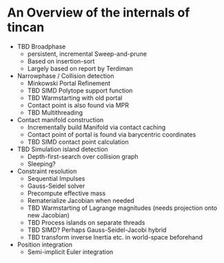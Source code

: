 An Overview of the internals of tincan
======================================

* TBD Broadphase
  - persistent, incremental Sweep-and-prune
  - Based on insertion-sort
  - Largely based on report by Terdiman
* Narrowphase / Collision detection
  - Minkowski Portal Refinement
  - TBD SIMD Polytope support function
  - TBD Warmstarting with old portal
  - Contact point is also found via MPR
  - TBD Multithreading
* Contact manifold construction
  - Incrementally build Manifold via contact caching
  - Contact point of portal is found via barycentric coordinates
  - TBD SIMD contact point calculation
* TBD Simulation island detection
  - Depth-first-search over collision graph
  - Sleeping?
* Constraint resolution
  - Sequential Impulses
  - Gauss-Seidel solver
  - Precompute effective mass
  - Rematerialize Jacobian when needed
  - TBD Warmstarting of Lagrange magnitudes (needs projection onto new Jacobian)
  - TBD Process islands on separate threads
  - TBD SIMD? Perhaps Gauss-Seidel-Jacobi hybrid
  - TBD transform inverse Inertia etc. in world-space beforehand
* Position integration
  - Semi-implicit Euler integration

